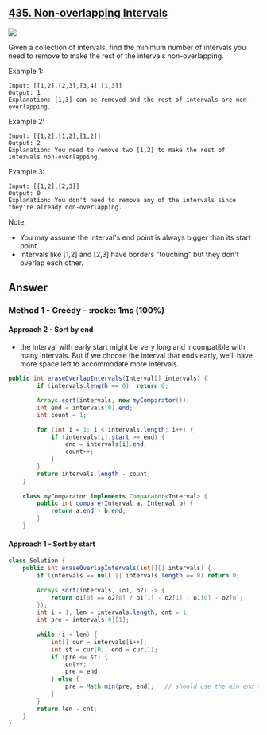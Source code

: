 ## [435. Non-overlapping Intervals](https://leetcode.com/problems/non-overlapping-intervals/)

![](https://github.com/weltond/DataStructure/blob/master/medium.PNG)

Given a collection of intervals, find the minimum number of intervals you need to remove to make the rest of the intervals non-overlapping.


Example 1:

```
Input: [[1,2],[2,3],[3,4],[1,3]]
Output: 1
Explanation: [1,3] can be removed and the rest of intervals are non-overlapping.
```

Example 2:

```
Input: [[1,2],[1,2],[1,2]]
Output: 2
Explanation: You need to remove two [1,2] to make the rest of intervals non-overlapping.
```

Example 3:

```
Input: [[1,2],[2,3]]
Output: 0
Explanation: You don't need to remove any of the intervals since they're already non-overlapping.
```

Note:

- You may assume the interval's end point is always bigger than its start point.
- Intervals like [1,2] and [2,3] have borders "touching" but they don't overlap each other.

## Answer
### Method 1 - Greedy - :rocke: 1ms (100%)
#### Approach 2 - Sort by end
- the interval with early start might be very long and incompatible with many intervals. But if we choose the interval that ends early, we'll have more space left to accommodate more intervals.

```java
public int eraseOverlapIntervals(Interval[] intervals) {
        if (intervals.length == 0)  return 0;

        Arrays.sort(intervals, new myComparator());
        int end = intervals[0].end;
        int count = 1;        

        for (int i = 1; i < intervals.length; i++) {
            if (intervals[i].start >= end) {
                end = intervals[i].end;
                count++;
            }
        }
        return intervals.length - count;
    }
    
    class myComparator implements Comparator<Interval> {
        public int compare(Interval a, Interval b) {
            return a.end - b.end;
        }
    }
```

#### Approach 1 - Sort by start

```java
class Solution {
    public int eraseOverlapIntervals(int[][] intervals) {
        if (intervals == null || intervals.length == 0) return 0;
        
        Arrays.sort(intervals, (o1, o2) -> {
            return o1[0] == o2[0] ? o1[1] - o2[1] : o1[0] - o2[0];
        });
        int i = 1, len = intervals.length, cnt = 1;
        int pre = intervals[0][1];
        
        while (i < len) {
            int[] cur = intervals[i++];
            int st = cur[0], end = cur[1];
            if (pre <= st) {
                cnt++;
                pre = end;
            } else {
                pre = Math.min(pre, end);   // should use the min end for next comparison.
            }
        } 
        return len - cnt;
    }
}
```
